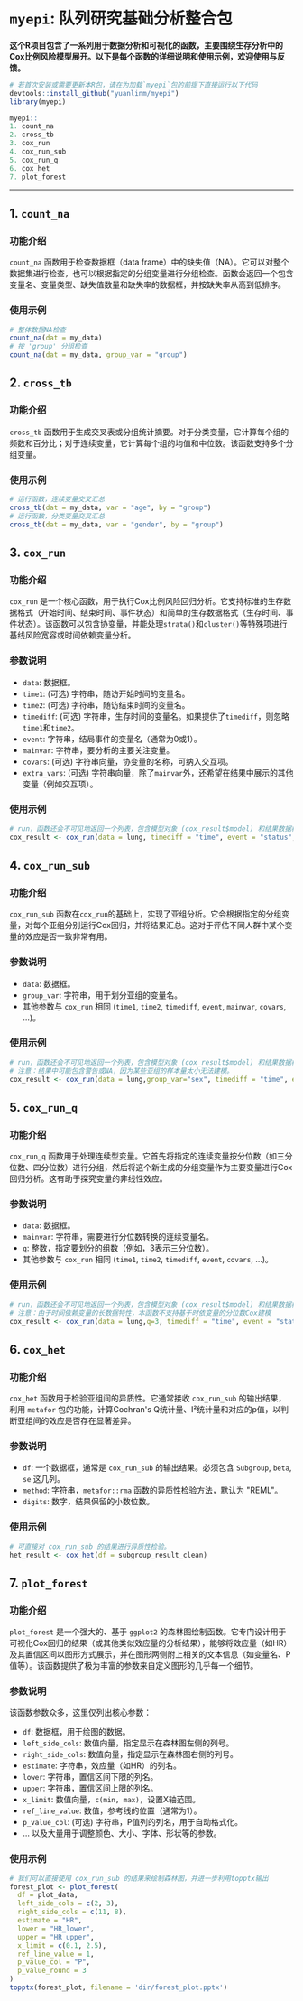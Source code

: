 # `myepi`: 队列研究基础分析整合包

**这个R项目包含了一系列用于数据分析和可视化的函数，主要围绕生存分析中的Cox比例风险模型展开。以下是每个函数的详细说明和使用示例，欢迎使用与反馈。**

```R
# 若首次安装或需要更新本R包，请在为加载`myepi`包的前提下直接运行以下代码
devtools::install_github("yuanlinm/myepi")
library(myepi)
```


```R
myepi::
1. count_na
2. cross_tb
3. cox_run
4. cox_run_sub
5. cox_run_q
6. cox_het
7. plot_forest
```

---

## 1. `count_na`

### 功能介绍

`count_na` 函数用于检查数据框（data frame）中的缺失值（NA）。它可以对整个数据集进行检查，也可以根据指定的分组变量进行分组检查。函数会返回一个包含变量名、变量类型、缺失值数量和缺失率的数据框，并按缺失率从高到低排序。

### 使用示例

```R
# 整体数据NA检查
count_na(dat = my_data)
# 按 'group' 分组检查
count_na(dat = my_data, group_var = "group")
```

## 2. `cross_tb`

### 功能介绍

`cross_tb` 函数用于生成交叉表或分组统计摘要。对于分类变量，它计算每个组的频数和百分比；对于连续变量，它计算每个组的均值和中位数。该函数支持多个分组变量。

### 使用示例

```R
# 运行函数，连续变量交叉汇总
cross_tb(dat = my_data, var = "age", by = "group")
# 运行函数，分类变量交叉汇总
cross_tb(dat = my_data, var = "gender", by = "group")
```

## 3. `cox_run`

### 功能介绍

`cox_run` 是一个核心函数，用于执行Cox比例风险回归分析。它支持标准的生存数据格式（开始时间、结束时间、事件状态）和简单的生存数据格式（生存时间、事件状态）。该函数可以包含协变量，并能处理`strata()`和`cluster()`等特殊项进行基线风险宽容或时间依赖变量分析。

### 参数说明

- `data`: 数据框。
- `time1`: (可选) 字符串，随访开始时间的变量名。
- `time2`: (可选) 字符串，随访结束时间的变量名。
- `timediff`: (可选) 字符串，生存时间的变量名。如果提供了`timediff`，则忽略`time1`和`time2`。
- `event`: 字符串，结局事件的变量名（通常为0或1）。
- `mainvar`: 字符串，要分析的主要关注变量。
- `covars`: (可选) 字符串向量，协变量的名称，可纳入交互项。
- `extra_vars`: (可选) 字符串向量，除了`mainvar`外，还希望在结果中展示的其他变量（例如交互项）。

### 使用示例

```R
# run，函数还会不可见地返回一个列表，包含模型对象 (cox_result$model) 和结果数据框 (cox_result$result)。
cox_result <- cox_run(data = lung, timediff = "time", event = "status", mainvar = "sex", covars = "age")
```

## 4. `cox_run_sub`

### 功能介绍

`cox_run_sub` 函数在`cox_run`的基础上，实现了亚组分析。它会根据指定的分组变量，对每个亚组分别运行Cox回归，并将结果汇总。这对于评估不同人群中某个变量的效应是否一致非常有用。

### 参数说明

- `data`: 数据框。
- `group_var`: 字符串，用于划分亚组的变量名。
- 其他参数与 `cox_run` 相同 (`time1`, `time2`, `timediff`, `event`, `mainvar`, `covars`, ...)。

### 使用示例

```R
# run，函数还会不可见地返回一个列表，包含模型对象 (cox_result$model) 和结果数据框 (cox_result$result)。
# 注意：结果中可能包含警告或NA，因为某些亚组的样本量太小无法建模。
cox_result <- cox_run(data = lung,group_var="sex", timediff = "time", event = "status", mainvar = "sex", covars = "age")
```

## 5. `cox_run_q`

### 功能介绍

`cox_run_q` 函数用于处理连续型变量。它首先将指定的连续变量按分位数（如三分位数、四分位数）进行分组，然后将这个新生成的分组变量作为主要变量进行Cox回归分析。这有助于探究变量的非线性效应。

### 参数说明

- `data`: 数据框。
- `mainvar`: 字符串，需要进行分位数转换的连续变量名。
- `q`: 整数，指定要划分的组数（例如，3表示三分位数）。
- 其他参数与 `cox_run` 相同 (`time1`, `time2`, `timediff`, `event`, `covars`, ...)。

### 使用示例

```R
# run，函数还会不可见地返回一个列表，包含模型对象 (cox_result$model) 和结果数据框 (cox_result$result)。
# 注意：由于时间依赖变量的长数据特性，本函数不支持基于时依变量的分位数Cox建模
cox_result <- cox_run(data = lung,q=3, timediff = "time", event = "status", mainvar = "BMI", covars = "age")
```

## 6. `cox_het`

### 功能介绍

`cox_het` 函数用于检验亚组间的异质性。它通常接收 `cox_run_sub` 的输出结果，利用 `metafor` 包的功能，计算Cochran's Q统计量、I²统计量和对应的p值，以判断亚组间的效应是否存在显著差异。

### 参数说明

- `df`: 一个数据框，通常是 `cox_run_sub` 的输出结果。必须包含 `Subgroup`, `beta`, `se` 这几列。
- `method`: 字符串，`metafor::rma` 函数的异质性检验方法，默认为 "REML"。
- `digits`: 数字，结果保留的小数位数。

### 使用示例

```R
# 可直接对 cox_run_sub 的结果进行异质性检验。
het_result <- cox_het(df = subgroup_result_clean)
```

## 7. `plot_forest`

### 功能介绍

`plot_forest` 是一个强大的、基于 `ggplot2` 的森林图绘制函数。它专门设计用于可视化Cox回归的结果（或其他类似效应量的分析结果），能够将效应量（如HR）及其置信区间以图形方式展示，并在图形两侧附上相关的文本信息（如变量名、P值等）。该函数提供了极为丰富的参数来自定义图形的几乎每一个细节。

### 参数说明

该函数参数众多，这里仅列出核心参数：

- `df`: 数据框，用于绘图的数据。
- `left_side_cols`: 数值向量，指定显示在森林图左侧的列号。
- `right_side_cols`: 数值向量，指定显示在森林图右侧的列号。
- `estimate`: 字符串，效应量（如HR）的列名。
- `lower`: 字符串，置信区间下限的列名。
- `upper`: 字符串，置信区间上限的列名。
- `x_limit`: 数值向量，`c(min, max)`，设置X轴范围。
- `ref_line_value`: 数值，参考线的位置（通常为1）。
- `p_value_col`: (可选) 字符串，P值列的列名，用于自动格式化。
- ... 以及大量用于调整颜色、大小、字体、形状等的参数。

### 使用示例

```R
# 我们可以直接使用 cox_run_sub 的结果来绘制森林图，并进一步利用topptx输出
forest_plot <- plot_forest(
  df = plot_data,
  left_side_cols = c(2, 3), 
  right_side_cols = c(11, 8), 
  estimate = "HR",
  lower = "HR_lower",
  upper = "HR_upper",
  x_limit = c(0.1, 2.5),
  ref_line_value = 1,
  p_value_col = "P",
  p_value_round = 3
)
topptx(forest_plot, filename = 'dir/forest_plot.pptx')
```
